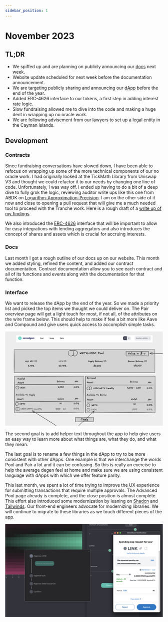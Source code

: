 ```yaml
---
sidebar_position: 1
---
```


# November 2023

## TL;DR

- We spiffed up and are planning on publicly announcing our [docs](https://docs.ammalgam.xyz) next week.
- Website update scheduled for next week before the documentation announcement.
- We are targeting publicly sharing and announcing  our [dApp](https://ammalgam.vercel.app/) before the end of the year.
- Added ERC-4626 interface to our tokens, a first step in adding interest rate logic.
- Slow fundraising allowed me to dive into the code and making a huge dent in wrapping up no oracle work.
- We are following advisement from our lawyers to set up a legal entity in the Cayman Islands.

## Development

### Contracts

Since fundraising conversations have slowed down, I have been able to refocus on wrapping up some of the more technical components of our no oracle work. I had originally looked at the TickMath Library from Uniswap V3 and thought we could refactor it to our needs by changing one line of code. Unfortunately, I was way off. I ended up having to do a bit of a deep dive to fully grok the logic, reviewing auditor write ups like this one from ABDK on [Logarithm-Approximation-Precision](https://hackmd.io/@abdk/SkVJeHK9v#Logarithm-Approximation-Precision). I am on the other side of it now and close to opening a pull request that will give me a much needed tool to proceed with the Tranche work. Here is a rough draft of a [write up of my findings](https://www.notion.so/Generalization-of-Binary-Logarithm-Adjustments-569ae68b2b1b41b8be9f13a72373483b?pvs=21). 

We also introduced the [ERC-4626](https://ethereum.org/en/developers/docs/standards/tokens/erc-4626/) interface that will be important to allow for easy integrations with lending aggregators and also introduces the concept of shares and assets which is crucial for accruing interests. 

### Docs

Last month I got a rough outline of our docs up on our website. This month we added styling, refined the content, and added our contract documentation. Contract documentation allow you to see each contract and all of its functions and events along with the documentation for that function.

### Interface

We want to release the dApp by the end of the year. So we made a priority list and picked the top items we thought we could deliver on. The Pair overview page will get a light touch for most, if not all, of the attributes on the wire frame below. This should help to make if feel a bit more like Aave and Compound and give users quick access to accomplish simple tasks.

![Pool Page](./assets/Pool%20Page.png)

The second goal is to add helper text throughout the app to help give users an easy way to learn more about what things are, what they do, and what they mean. 

The last goal is to rename a few things in the dApp to try to be more consistent with other dApps. One example is that we interchange the words Pool and Pair a lot and it can be confusing. So this is really an exercise to help the average degen feel at home and make sure we are using consistent language with dApps with which we offer feature parity. 

This last month, we spent a lot of time trying to improve the UX experience for
submitting transactions that require multiple approvals. The Advanced Pool page
already is complete, and the close position is almost complete. This effort also
introduced some modernization by leaning on [Shadcn](https://ui.shadcn.com/) and
[Tailwinds](https://tailwindcss.com/). Our front-end engineers advocate for
modernizing libraries. We will continue to migrate to these libraries as we
touch different pieces of the app.

![Stepper](./assets/stepper.png)
